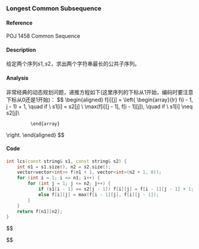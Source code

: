 ### Longest Common Subsequence

#### Reference
POJ 1458 Common Sequence

#### Description
给定两个序列$s1,s2$，求出两个字符串最长的公共子序列。

#### Analysis
非常经典的动态规划问题，递推方程如下(这里序列的下标从1开始，编码时要注意下标从0还是1开始)：
$$
\begin{aligned}
f[i][j] = 
\left\{
             \begin{array}{lr}
             f(i - 1, j - 1) + 1, \quad  if \ s1[i] = s2[j]  \\
             \max(f[i][j - 1], f[i - 1][j]), \quad if \ s1[i] \neq s2[j]\\
             
             \end{array}
\right.
\end{aligned}
$$

#### Code
```cpp
int lcs(const string& s1, const string& s2) {
    int n1 = s1.size(), n2 = s2.size();
    vector<vector<int>> f(n1 + 1, vector<int>(n2 + 1, 0));
    for (int i = 1; i <= n1; i++) {
        for (int j = 1; j <= n2; j++) {
            if (s1[i - 1] == s2[j - 1]) f[i][j] = f[i - 1][j - 1] + 1;
            else f[i][j] = max(f[i - 1][j], f[i][j - 1]);
        }
    }
    return f[n1][n2];
}
```


$$

$$

